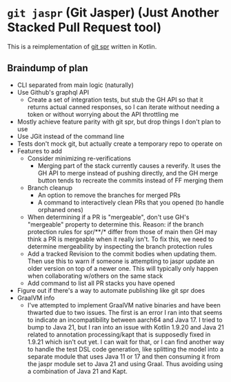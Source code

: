# `git jaspr` (Git Jasper) (Just Another Stacked Pull Request tool)

This is a reimplementation of [git spr](https://github.com/ejoffe/spr) written in Kotlin.

## Braindump of plan

- CLI separated from main logic (naturally)
- Use Github's graphql API
  - Create a set of integration tests, but stub the GH API so that it returns actual canned responses, so I can iterate without needing a token or without worrying about the API throttling me
- Mostly achieve feature parity with git spr, but drop things I don't plan to use
- Use JGit instead of the command line
- Tests don't mock git, but actually create a temporary repo to operate on
- Features to add
  - Consider minimizing re-verifications
    - Merging part of the stack currently causes a reverify. It uses the GH API to merge instead of pushing directly, and the GH merge button tends to recreate the commits instead of FF merging them
  - Branch cleanup
    - An option to remove the branches for merged PRs
    - A command to interactively clean PRs that you opened (to handle orphaned ones)
  - When determining if a PR is "mergeable", don't use GH's "mergeable" property to determine this. Reason: if the branch protection rules for spr/**/* differ from those of main then GH may think a PR is mergeable when it really isn't. To fix this, we need to determine mergeability by inspecting the branch protection rules
  - Add a tracked Revision to the commit bodies when updating them. Then use this to warn if someone is attempting to jaspr update an older version on top of a newer one. This will typically only happen when collaborating w/others on the same stack
  - Add command to list all PR stacks you have opened
- Figure out if there's a way to automate publishing like git spr does
- GraalVM info
  - I've attempted to implement GraalVM native binaries and have been thwarted due to two issues. The first is an error I ran into that seems to indicate an incompatibility between aarch64 and Java 17. I tried to bump to Java 21, but I ran into an issue with Kotlin 1.9.20 and Java 21 related to annotation processing/kapt that is supposedly fixed in 1.9.21 which isn't out yet. I can wait for that, or I can find another way to handle the test DSL code generation, like splitting the model into a separate module that uses Java 11 or 17 and then consuming it from the jaspr module set to Java 21 and using Graal. Thus avoiding using a combination of Java 21 and Kapt.
